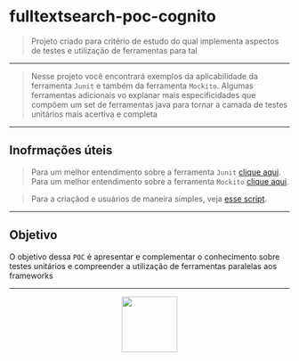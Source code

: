 # fulltextsearch-poc-cognito
> Projeto criado para critério de estudo do qual implementa aspectos de testes e utilização de ferramentas para tal

---

> Nesse projeto você encontrará exemplos da aplicabilidade da ferramenta `Junit` e também da ferramenta `Mockito`. Algumas ferramentas adicionais vo
> explanar mais especificidades que compõem um set de ferramentas java para tornar a camada de testes unitários mais acertiva e completa

---
## Inofrmações úteis

> Para um melhor entendimento sobre a ferramenta `Junit` [clique aqui](https://junit.org/junit5/docs/current/user-guide/). 
> Para um melhor entendimento sobre a ferramenta `Mockito` [clique aqui](https://site.mockito.org/). 

> Para a criaçãod e usuários de maneira simples, veja [esse script](https://github.com/ps-data-platform/fulltextsearch-poc-cognito/blob/master/criacao_usuario.sh).
---

## Objetivo

O objetivo dessa `POC` é apresentar e complementar o conhecimento sobre testes unitários e compreender a utilização de ferramentas paralelas aos frameworks

---

<p align="center" >
  <img width="100px" src="https://user-images.githubusercontent.com/20017223/137907723-e2a468fa-6856-424e-9451-5730b60f103c.png">
</p>
